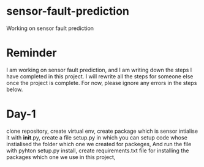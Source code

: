 # sensor-fault-prediction
Working on sensor fault prediction

# Reminder 
I am working on sensor fault prediction, and I am writing down the steps I have completed in this project. I will rewrite all the steps for someone else once the project is complete. For now, please ignore any errors in the steps below.

# Day-1
clone repository,
create virtual env,
create package which is sensor intialise it with __init__.py,
create a file setup.py in which you can setup code whose instialised the folder which one we created for packeges,
And run the file with pyhton setup.py install,
create requirements.txt file for installing the packages which one we use in this project,
